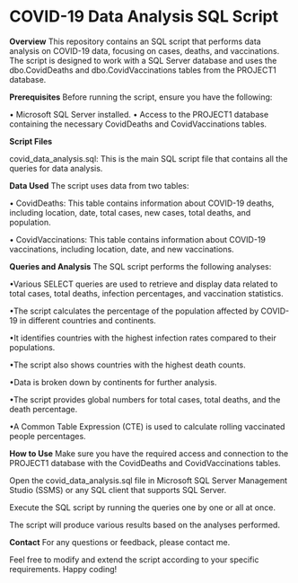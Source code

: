 # COVID-19 Data Analysis SQL Script
**Overview**
This repository contains an SQL script that performs data analysis on COVID-19 data, focusing on cases, deaths, and vaccinations. The script is designed to work with a SQL Server database and uses the dbo.CovidDeaths and dbo.CovidVaccinations tables from the PROJECT1 database.

**Prerequisites**
Before running the script, ensure you have the following:

• Microsoft SQL Server installed.
• Access to the PROJECT1 database containing the necessary CovidDeaths and CovidVaccinations tables.

**Script Files**

covid_data_analysis.sql: This is the main SQL script file that contains all the queries for data analysis.

**Data Used**
The script uses data from two tables:

• CovidDeaths: This table contains information about COVID-19 deaths, including location, date, total cases, new cases, total deaths, and population.

• CovidVaccinations: This table contains information about COVID-19 vaccinations, including location, date, and new vaccinations.

**Queries and Analysis**
The SQL script performs the following analyses:

•Various SELECT queries are used to retrieve and display data related to total cases, total deaths, infection percentages, and vaccination statistics.

•The script calculates the percentage of the population affected by COVID-19 in different countries and continents.

•It identifies countries with the highest infection rates compared to their populations.

•The script also shows countries with the highest death counts.

•Data is broken down by continents for further analysis.

•The script provides global numbers for total cases, total deaths, and the death percentage.

•A Common Table Expression (CTE) is used to calculate rolling vaccinated people percentages.

**How to Use**
Make sure you have the required access and connection to the PROJECT1 database with the CovidDeaths and CovidVaccinations tables.

Open the covid_data_analysis.sql file in Microsoft SQL Server Management Studio (SSMS) or any SQL client that supports SQL Server.

Execute the SQL script by running the queries one by one or all at once.

The script will produce various results based on the analyses performed.

**Contact**
For any questions or feedback, please contact me.

Feel free to modify and extend the script according to your specific requirements. Happy coding!




